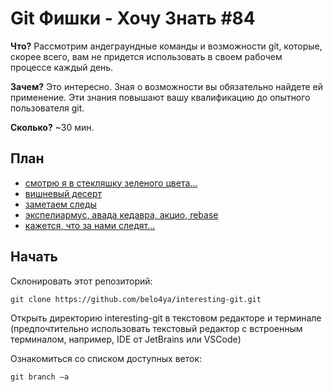 # Git Фишки - Хочу Знать #84

**Что?** Рассмотрим андеграундные команды и возможности git, которые, скорее всего, вам не придется использовать в своем рабочем процессе каждый день.

**Зачем?** Это интересно. Зная о возможности вы обязательно найдете ей применение. Эти знания повышают вашу квалификацию до опытного пользователя git.

**Сколько?** ~30 мин.

## План

- [смотрю я в стекляшку зеленого цвета...](https://github.com/belo4ya/interesting-git/tree/01-pretty)
- [вишневый десерт](https://github.com/belo4ya/interesting-git/tree/02-cherry-pick)
- [заметаем следы](https://github.com/belo4ya/interesting-git/tree/03-filter-branch)
- [экспелиармус, авада кедавра, акцио, rebase](https://github.com/belo4ya/interesting-git/tree/04-rebase-magic)
- [кажется, что за нами следят...](https://github.com/belo4ya/interesting-git/tree/05-hooks)

## Начать

Склонировать этот репозиторий:

```
git clone https://github.com/belo4ya/interesting-git.git
```

Открыть директорию interesting-git в текстовом редакторе и терминале 
(предпочтительно использовать текстовый редактор с встроенным терминалом, например, IDE от JetBrains или VSCode)

Ознакомиться со списком доступных веток:

```
git branch –a
```
